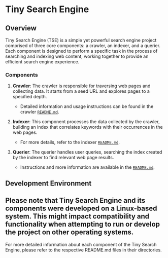 # Tiny Search Engine

## Overview
Tiny Search Engine (TSE) is a simple yet powerful search engine project comprised of three core components: a crawler, an indexer, and a querier. Each component is designed to perform a specific task in the process of searching and indexing web content, working together to provide an efficient search engine experience.

### Components
1. **Crawler**: The crawler is responsible for traversing web pages and collecting data. It starts from a seed URL and explores pages to a specified depth.
   - Detailed information and usage instructions can be found in the crawler [`README.md`](/crawler/README.md).

2. **Indexer**: This component processes the data collected by the crawler, building an index that correlates keywords with their occurrences in the web pages.
   - For more details, refer to the indexer [`README.md`](/indexer/README.md).

3. **Querier**: The querier handles user queries, searching the index created by the indexer to find relevant web page results.
   - Instructions and more information are available in the [`README.md`](/querier/README.md).

## Development Environment

Please note that Tiny Search Engine and its components were developed on a Linux-based system. This might impact compatibility and functionality when attempting to run or develop the project on other operating systems. 
---

For more detailed information about each component of the Tiny Search Engine, please refer to the respective README.md files in their directories.

